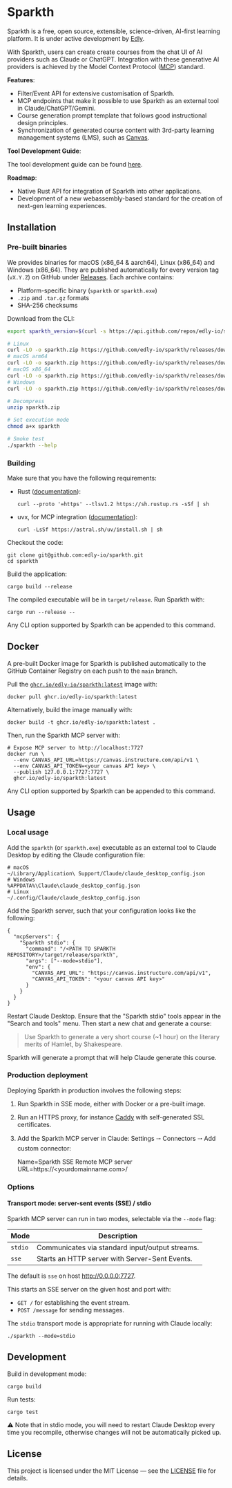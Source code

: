 # Sparkth

Sparkth is a free, open source, extensible, science-driven, AI-first learning platform. It is under active development by
[Edly](https://edly.io).

With Sparkth, users can create create courses from the chat UI of AI providers such as Claude or ChatGPT. Integration with these generative AI providers is achieved by the Model Context Protocol ([MCP](https://modelcontextprotocol.io/)) standard.

**Features**:

- Filter/Event API for extensive customisation of Sparkth.
- MCP endpoints that make it possible to use Sparkth as an external tool in Claude/ChatGPT/Gemini.
- Course generation prompt template that follows good instructional design principles.
- Synchronization of generated course content with 3rd-party learning management systems (LMS), such as [Canvas](https://canvas.instructure.com/).

**Tool Development Guide**:

The tool development guide can be found [here](src/plugins/README.md).


**Roadmap**:

- Native Rust API for integration of Sparkth into other applications.
- Development of a new webassembly-based standard for the creation of next-gen learning experiences.

## Installation

### Pre-built binaries

We provides binaries for macOS (x86\_64 & aarch64), Linux (x86\_64) and Windows (x86\_64). They are published automatically for every version tag (`vX.Y.Z`) on GitHub under [Releases](https://github.com/edly-io/sparkth/releases). Each archive contains:

* Platform-specific binary (`sparkth` or `sparkth.exe`)
* `.zip` and `.tar.gz` formats
* SHA-256 checksums

Download from the CLI:

```sh
export sparkth_version=$(curl -s https://api.github.com/repos/edly-io/sparkth/releases/latest | sed -n 's/.*"tag_name": "\([^"]*\)".*/\1/p')

# Linux
curl -LO -o sparkth.zip https://github.com/edly-io/sparkth/releases/download/$sparkth_version$/sparkth-$sparkth_version$-x86_64-unknown-linux-gnu.zip
# macOS arm64
curl -LO -o sparkth.zip https://github.com/edly-io/sparkth/releases/download/$sparkth_version$/sparkth-$sparkth_version$-aarch64-apple-darwin.zip
# macOS x86_64
curl -LO -o sparkth.zip https://github.com/edly-io/sparkth/releases/download/$sparkth_version$/sparkth-$sparkth_version$-x86_64-apple-darwin.zip
# Windows
curl -LO -o sparkth.zip https://github.com/edly-io/sparkth/releases/download/$sparkth_version$/sparkth-$sparkth_version$-x86_64-apple-darwin.zip

# Decompress
unzip sparkth.zip

# Set execution mode
chmod a+x sparkth

# Smoke test
./sparkth --help
```

### Building

Make sure that you have the following requirements:

- Rust ([documentation](https://doc.rust-lang.org/book/ch01-01-installation.html)):

      curl --proto '=https' --tlsv1.2 https://sh.rustup.rs -sSf | sh

- uvx, for MCP integration ([documentation](https://docs.npmjs.com/downloading-and-installing-node-js-and-npm)):

      curl -LsSf https://astral.sh/uv/install.sh | sh

Checkout the code:

    git clone git@github.com:edly-io/sparkth.git
    cd sparkth

Build the application:

    cargo build --release

The compiled executable will be in `target/release`. Run Sparkth with:

    cargo run --release --

Any CLI option supported by Sparkth can be appended to this command.

## Docker

A pre-built Docker image for Sparkth is published automatically to the GitHub Container Registry on each push to the `main` branch.

Pull the [`ghcr.io/edly-io/sparkth:latest`](https://github.com/edly-io/sparkth/pkgs/container/sparkth) image with:

    docker pull ghcr.io/edly-io/sparkth:latest

Alternatively, build the image manually with:

    docker build -t ghcr.io/edly-io/sparkth:latest .

Then, run the Sparkth MCP server with:

    # Expose MCP server to http://localhost:7727
    docker run \
      --env CANVAS_API_URL=https://canvas.instructure.com/api/v1 \
      --env CANVAS_API_TOKEN=<your canvas API key> \
      --publish 127.0.0.1:7727:7727 \
      ghcr.io/edly-io/sparkth:latest

Any CLI option supported by Sparkth can be appended to this command.

## Usage

### Local usage

Add the `sparkth` (or `sparkth.exe`) executable as an external tool to Claude Desktop by editing the Claude configuration file:

    # macOS
    ~/Library/Application\ Support/Claude/claude_desktop_config.json
    # Windows
    %APPDATA%\Claude\claude_desktop_config.json
    # Linux
    ~/.config/Claude/claude_desktop_config.json

Add the Sparkth server, such that your configuration looks like the following:

    {
      "mcpServers": {
        "Sparkth stdio": {
          "command": "/<PATH TO SPARKTH REPOSITORY>/target/release/sparkth",
          "args": ["--mode=stdio"],
          "env": {
            "CANVAS_API_URL": "https://canvas.instructure.com/api/v1",
            "CANVAS_API_TOKEN": "<your canvas API key>"
          }
        }
      }
    }

Restart Claude Desktop. Ensure that the "Sparkth stdio" tools appear in the "Search and tools" menu. Then start a new chat and generate a course:

> Use Sparkth to generate a very short course (~1 hour) on the literary merits of Hamlet, by Shakespeare.

Sparkth will generate a prompt that will help Claude generate this course.

### Production deployment

Deploying Sparkth in production involves the following steps:

1. Run Sparkth in SSE mode, either with Docker or a pre-built image.
2. Run an HTTPS proxy, for instance [Caddy](https://caddyserver.com/) with self-generated SSL certificates.
3. Add the Sparkth MCP server in Claude: Settings 🠂 Connectors 🠂 Add custom connector:

      Name=Sparkth SSE
      Remote MCP server URL=https://<yourdomainname.com>/

### Options

#### Transport mode: server-sent events (SSE) / stdio

Sparkth MCP server can run in two modes, selectable via the `--mode` flag:

| Mode    | Description                                          |
| ------- | ---------------------------------------------------- |
| `stdio` | Communicates via standard input/output streams.      |
| `sse`   | Starts an HTTP server with Server-Sent Events.       |

The default is `sse` on host http://0.0.0.0:7727.

This starts an SSE server on the given host and port with:

* `GET /` for establishing the event stream.
* `POST /message` for sending messages.

The `stdio` transport mode is appropriate for running with Claude locally:

    ./sparkth --mode=stdio

## Development

Build in development mode:

    cargo build

Run tests:

    cargo test

⚠️ Note that in stdio mode, you will need to restart Claude Desktop every time you recompile, otherwise changes will not be automatically picked up.

## License

This project is licensed under the MIT License — see the [LICENSE](LICENSE) file for details.
